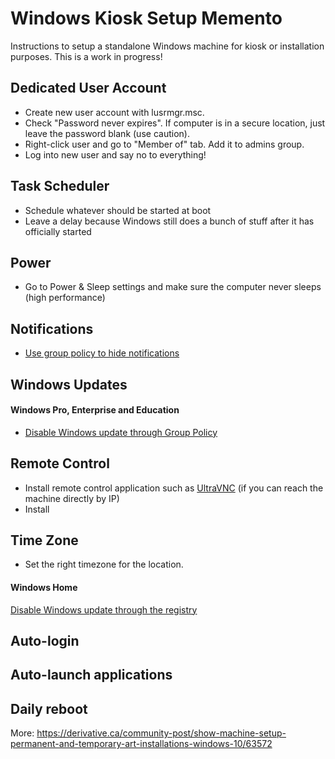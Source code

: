 # Windows Kiosk Setup Memento
Instructions to setup a standalone Windows machine for kiosk or installation purposes. This is a work in progress!

## Dedicated User Account

* Create new user account with lusrmgr.msc. 
* Check "Password never expires". If computer is in a secure location, just leave the password blank (use caution).
* Right-click user and go to "Member of" tab. Add it to admins group.
* Log into new user and say no to everything!

## Task Scheduler

* Schedule whatever should be started at boot
* Leave a delay because Windows still does a bunch of stuff after it has officially started

## Power

* Go to Power & Sleep settings and make sure the computer never sleeps (high performance)

## Notifications

* [Use group policy to hide notifications](https://docs.microsoft.com/en-us/windows/security/threat-protection/windows-defender-security-center/wdsc-hide-notifications#use-group-policy-to-hide-all-notifications)

## Windows Updates

#### Windows Pro, Enterprise and Education

* [Disable Windows update through Group Policy](https://www.easeus.com/backup-recovery/how-to-stop-windows-10-from-automatically-update.html#part2)

## Remote Control

* Install remote control application such as [UltraVNC](https://uvnc.com) (if you can reach the machine directly by IP)
* Install 

## Time Zone

* Set the right timezone for the location.

#### Windows Home

[Disable Windows update through the registry](https://www.easeus.com/backup-recovery/how-to-stop-windows-10-from-automatically-update.html#part4)

## Auto-login

## Auto-launch applications

## Daily reboot

More: https://derivative.ca/community-post/show-machine-setup-permanent-and-temporary-art-installations-windows-10/63572
